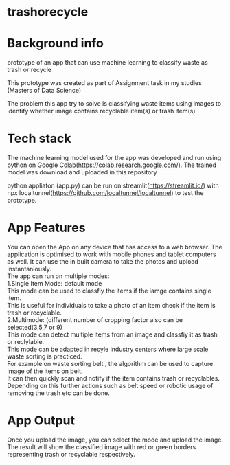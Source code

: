 # trashorecycle

# Background info
prototype of an app that can use machine learning to classify waste as trash or recycle

This prototype was created as part of Assignment task in my studies (Masters of Data Science)

The problem this app try to solve is classifying waste items using images to identify whether image contains recyclable item(s) or trash item(s)

# Tech stack
The machine learning model used for the app was developed and run using python on Google Colab(https://colab.research.google.com/).
The trained model was download and uploaded in this repository

python appliaton (app.py) can be run on streamlit(https://streamlit.io/) with npx localtunnel(https://github.com/localtunnel/localtunnel) to test the prototype.


# App Features

You can open the App on any device that has access to a web browser. The application is optimised to work with mobile phones and tablet computers as well. 
It can use the in built camera to take the photos and upload instantaniously.<br />
The app can run on multiple modes:<br />
1.Single Item Mode: default mode<br />
  This mode can be used to classfiy the items if the iamge contains single item. <br />
  This is useful for individuals to take a photo of an item  check if the item is trash or   recyclable.<br />
2.Multimode: (different number of cropping factor also can be selected(3,5,7 or 9)<br />
  This mode can detect multiple items from an image and classfiy it as trash or reclylable.<br />
  This mode can be adapted in recyle industry centers where large scale waste sorting is practiced.<br />
  For example on waste sorting belt , the algorithm can be used to capture image of the items on belt.<br /> 
  It can then quickly scan and notify if the item contains trash or recyclables. <br />
  Depending on this further actions such as belt speed or robotic usage of removing the trash etc can be done.
  
# App Output
  Once you upload the image, you can select the mode and upload the image.<br />
  The result will show the classified image with red or green borders representing trash or recyclable respectively.
